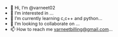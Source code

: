 - 👋 Hi, I’m @varneet02
- 👀 I’m interested in ...
- 🌱 I’m currently learning c,c++ and python...
- 💞️ I’m looking to collaborate on ...
- 📫 How to reach me varneetbilling@gmail.com...

<!---
varneet02/varneet02 is a ✨ special ✨ repository because its `README.md` (this file) appears on your GitHub profile.
You can click the Preview link to take a look at your changes.
--->
